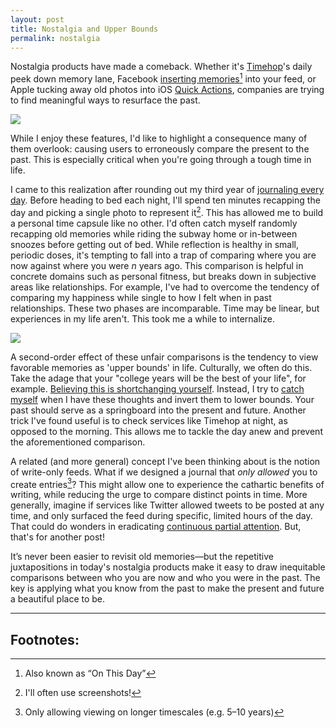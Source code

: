 ```yaml
---
layout: post
title: Nostalgia and Upper Bounds
permalink: nostalgia
---
```


Nostalgia products have made a comeback. Whether it's [Timehop](https://timehop.com)'s daily peek down memory lane, Facebook [inserting memories](https://www.facebook.com/help/1422085768088554)[^1] into your feed, or Apple tucking away old photos into iOS [Quick Actions](https://developer.apple.com/ios/human-interface-guidelines/extensions/home-screen-actions/), companies are trying to find meaningful ways to resurface the past.

![](https://i.imgur.com/bsRwOVR.jpg)

While I enjoy these features, I'd like to highlight a consequence many of them overlook: causing users to erroneously compare the present to the past. This is especially critical when you're going through a tough time in life.

I came to this realization after rounding out my third year of [journaling every day](/small-moments). Before heading to bed each night, I'll spend ten minutes recapping the day and picking a single photo to represent it[^2]. This has allowed me to build a personal time capsule like no other. I'd often catch myself randomly recapping old memories while riding the subway home or in-between snoozes before getting out of bed. While reflection is healthy in small, periodic doses, it's tempting to fall into a trap of comparing where you are now against where you were *n* years ago. This comparison is helpful in concrete domains such as personal fitness, but breaks down in subjective areas like relationships. For example, I've had to overcome the tendency of comparing my happiness while single to how I felt when in past relationships. These two phases are incomparable. Time may be linear, but experiences in my life aren't. This took me a while to internalize.

![](http://i.imgur.com/OrevQJp.jpg)

A second-order effect of these unfair comparisons is the tendency to view favorable memories as 'upper bounds' in life. Culturally, we often do this. Take the adage that your "college years will be the best of your life", for example. [Believing this is shortchanging yourself](https://github.com/Jasdev/jasdev.github.io/blame/c76d77c8cb92680a831f762284b80c4d6e8b418f/_posts/2015-08-31-lessons-after-school.md#L15). Instead, I try to [catch myself](http://www.insightmeditationcenter.org/books-articles/articles/mental-noting/) when I have these thoughts and invert them to lower bounds. Your past should serve as a springboard into the present and future. Another trick I've found useful is to check services like Timehop at night, as opposed to the morning. This allows me to tackle the day anew and prevent the aforementioned comparison.

A related (and more general) concept I've been thinking about is the notion of write-only feeds. What if we designed a journal that *only allowed* you to create entries[^3]? This might allow one to experience the cathartic benefits of writing, while reducing the urge to compare distinct points in time. More generally, imagine if services like Twitter allowed tweets to be posted at any time, and only surfaced the feed during specific, limited hours of the day. That could do wonders in eradicating [continuous partial attention](https://en.wikipedia.org/wiki/Continuous_partial_attention). But, that's for another post!

It’s never been easier to revisit old memories—but the repetitive juxtapositions in today's nostalgia products make it easy to draw inequitable comparisons between who you are now and who you were in the past. The key is applying what you know from the past to make the present and future a beautiful place to be.

---

## Footnotes:

[^1]: Also known as “On This Day”

[^2]: I'll often use screenshots!

[^3]: Only allowing viewing on longer timescales (e.g. 5–10 years)

